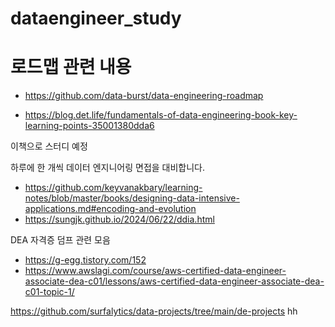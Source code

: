 # dataengineer_study

# 로드맵 관련 내용
- https://github.com/data-burst/data-engineering-roadmap


- https://blog.det.life/fundamentals-of-data-engineering-book-key-learning-points-35001380dda6

이책으로 스터디 예정

하루에 한 개씩 데이터 엔지니어링 면접을 대비합니다.

- https://github.com/keyvanakbary/learning-notes/blob/master/books/designing-data-intensive-applications.md#encoding-and-evolution
- https://sungjk.github.io/2024/06/22/ddia.html


DEA 자격증 덤프 관련 모음
- https://g-egg.tistory.com/152
- https://www.awslagi.com/course/aws-certified-data-engineer-associate-dea-c01/lessons/aws-certified-data-engineer-associate-dea-c01-topic-1/


https://github.com/surfalytics/data-projects/tree/main/de-projects
hh
